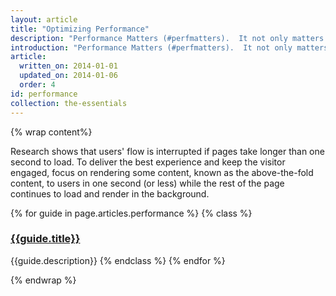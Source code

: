 ```yaml
---
layout: article
title: "Optimizing Performance"
description: "Performance Matters (#perfmatters).  It not only matters it is critical that you deliver your content as quickly as possible to the user and once they are in your app you make your page's interaction and rendering as smooth as possible."
introduction: "Performance Matters (#perfmatters).  It not only matters it is critical that you deliver your content as quickly as possible to the user and once they are in your app you make your page's interaction and rendering as smooth as possible."
article:
  written_on: 2014-01-01
  updated_on: 2014-01-06
  order: 4
id: performance
collection: the-essentials
---
```

{% wrap content%}

Research shows that users' flow is interrupted if pages take longer than one second to load. To deliver the best experience and keep the visitor engaged, focus on rendering some content, known as the above-the-fold content, to users in one second (or less) while the rest of the page continues to load and render in the background.

{% for guide in page.articles.performance %}
{% class %}
### [{{guide.title}}]({{site.baseurl}}{{guide.url}})
{{guide.description}}
{% endclass %}
{% endfor %}

{% endwrap %}
